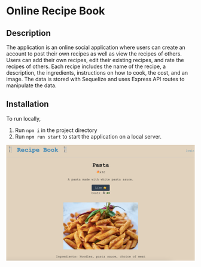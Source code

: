 # Online Recipe Book

## Description
The application is an online social application where users can create an account to post their own recipes as well as view the recipes of others.
Users can add their own recipes, edit their existing recipes, and rate the recipes of others. Each recipe includes the name of the recipe, a description, the ingredients, instructions on how to cook, the cost, and an image.
The data is stored with Sequelize and uses Express API routes to manipulate the data.

## Installation
To run locally, 
1. Run `npm i` in the project directory
2. Run `npm run start` to start the application on a local server.

![](./preview.png)
